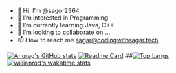 - 👋 Hi, I’m @sagor2364
- 👀 I’m interested in Programming
- 🌱 I’m currently learning Java, C++
- 💞️ I’m looking to collaborate on ...
- 📫 How to reach me sagar@codingwithsagar.tech

<!---
sagor2364/sagor2364 is a ✨ special ✨ repository because its `README.md` (this file) appears on your GitHub profile.
You can click the Preview link to take a look at your changes.
--->

[![Anurag's GitHub stats](https://github-readme-stats.vercel.app/api?username=sagor2364)](https://github.com/anuraghazra/github-readme-stats)
[![Readme Card](https://github-readme-stats.vercel.app/api/pin/?username=sagor2364&repo=github-readme-stats)](https://github.com/anuraghazra/github-readme-stats)
##[![Top Langs](https://github-readme-stats.vercel.app/api/top-langs/?username=sagor2364&layout=compact)](https://github.com/anuraghazra/github-readme-stats)
[![willianrod's wakatime stats](https://github-readme-stats.vercel.app/api/wakatime?username=sagor2364)](https://github.com/anuraghazra/github-readme-stats)



